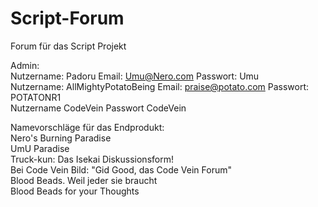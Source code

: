 # Script-Forum
Forum für das Script Projekt

Admin: <br>
Nutzername: Padoru
Email: Umu@Nero.com
Passwort: Umu
<br>
Nutzername: AllMightyPotatoBeing
Email: praise@potato.com
Passwort: POTATONR1
<br>
Nutzername CodeVein
Passwort CodeVein


Namevorschläge für das Endprodukt:
<br>
Nero's Burning Paradise
<br>
UmU Paradise
<br>
Truck-kun: Das Isekai Diskussionsform!
<br>
Bei Code Vein Bild: "Gid Good, das Code Vein Forum"
<br>
Blood Beads. Weil jeder sie braucht
<br>
Blood Beads for your Thoughts
